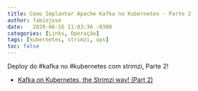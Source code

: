 ```yaml
---
title: Como Implantar Apache Kafka no Kubernetes - Parte 2
author: fabiojose
date:   2020-06-16 11:03:36 -0300
categories: [Links, Operação]
tags: [kubernetes, strimzi, ops]
toc: false
---
```


Deploy do #kafka no #kubernetes com strimzi, Parte 2!

- [Kafka on Kubernetes, the Strimzi way! (Part 2) ](https://dev.to/azure/kafka-on-kubernetes-the-strimzi-way-part-2-1210)